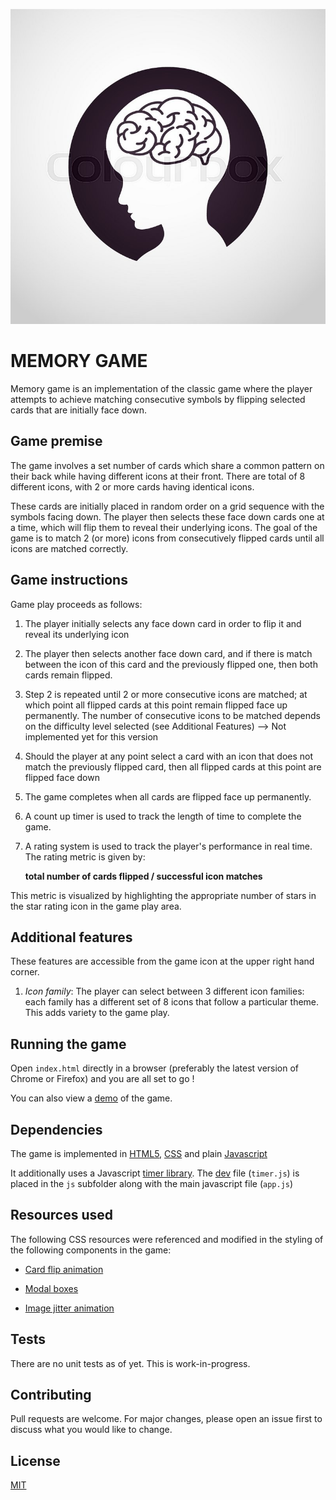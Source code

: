 ![logo](images/brainlogo.jpg) 
# MEMORY GAME

Memory game is an implementation of the classic game where the player attempts to achieve matching consecutive symbols by flipping selected cards that are initially face down.


## Game premise

The game involves a set number of cards which share a common pattern on their back while having different icons at their front. There are total of 8 different icons, with 2 or more cards having identical icons. 

These cards are initially placed in random order on a grid sequence with the symbols facing down. The player then selects these face down cards one at a time, which will flip them to reveal their underlying icons. The goal of the game is to match 2 (or more) icons from consecutively flipped cards until all icons are matched correctly.



## Game instructions

Game play proceeds as follows:

1. The player initially selects any face down card in order to flip it and reveal its underlying icon
2. The player then selects another face down card, and if there is match between the icon of this card and the previously flipped one, then both cards remain flipped.
3. Step 2 is repeated until 2 or more consecutive icons are matched; at which point all flipped cards at this point remain flipped face up permanently. The number of consecutive icons to be matched depends on the difficulty level selected (see Additional Features) --> Not implemented yet for this version
4. Should the player at any point select a card with an icon that does not match the previously flipped card, then all flipped cards at this point are flipped face down
5. The game completes when all cards are flipped face up permanently.
6. A count up timer is used to track the length of time to complete the game. 
7. A rating system is used to track the player's performance in real time. The rating metric is given by:

     **total number of cards flipped / successful icon matches**

This metric is visualized by highlighting the appropriate number of stars in the star rating icon in the game play area.

## Additional features

These features are accessible from the game icon at the upper right hand corner.


1. *Icon family*: The player can select between 3 different icon families: each family has a different set of 8 icons that follow a particular theme. This adds variety to the game play.


## Running the game

Open `index.html` directly in a browser (preferably the latest version of Chrome or Firefox) and you are all set to go !

You can also view a [demo](https://www.youtube.com/watch?v=N_MFeN0JdkM&t=411s) of the game.



## Dependencies

The game is implemented in [HTML5](https://www.w3schools.com/html/), [CSS](https://www.w3schools.com/css/default.asp) and plain [Javascript](https://www.w3schools.com/js/default.asp) 

It additionally uses a Javascript [timer library](https://github.com/husa/timer.js/). 
The [dev](https://raw.githubusercontent.com/husa/timer.js/master/dist/timer.js) file (`timer.js`) is placed in the `js` subfolder along with the main javascript file (`app.js`)



## Resources used


The following CSS resources were referenced and  modified in the styling of the following components in the game:

* [Card flip animation](https://www.w3schools.com/howto/howto_css_flip_image.asp)

* [Modal boxes](https://www.w3schools.com/howto/howto_css_modals.asp)

* [Image jitter animation](https://www.w3schools.com/howto/howto_css_shake_image.asp)



## Tests
There are no unit tests as of yet. This is work-in-progress.

## Contributing
Pull requests are welcome. For major changes, please open an issue first to discuss what you would like to change.


## License
[MIT](https://choosealicense.com/licenses/mit/)